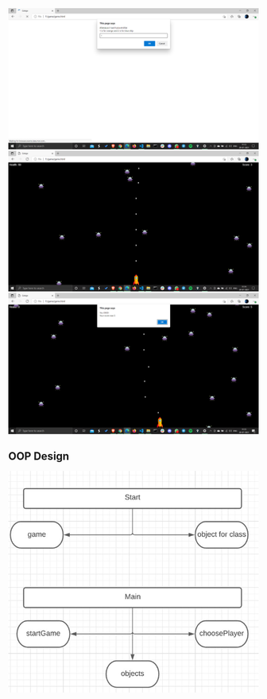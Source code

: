 <img src="https://raw.githubusercontent.com/Bala534/Galaga/main/Output%20Images/start.png" />
<img src="https://raw.githubusercontent.com/Bala534/Galaga/main/Output%20Images/game.png" />
<img src="https://raw.githubusercontent.com/Bala534/Galaga/main/Output%20Images/end.png" />

## OOP Design

<img src="https://raw.githubusercontent.com/Bala534/Galaga/main/Oop%20Design.jpeg" />
